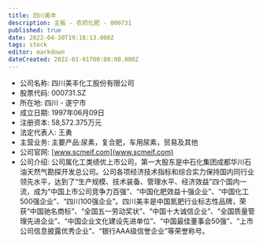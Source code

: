```yaml
---
title: 四川美丰
description: 主板 - 农药化肥 - 000731
published: true
date: 2022-04-30T19:18:13.000Z
tags: stock
editor: markdown
dateCreated: 2022-01-01T00:00:00.000Z
---
```


- 公司名称: 四川美丰化工股份有限公司
- 股票代码: 000731.SZ
- 所在地: 四川 - 遂宁市
- 成立日期: 1997年06月09日
- 注册资本: 58,572.375万元
- 法定代表人: 王勇
- 主营业务: 主要产品:尿素，复合肥，车用尿素，贸易及其他
- 公司官网: [www.scmeif.com](www.scmeif.com)
- 公司介绍: 公司属化工类绩优上市公司，第一大股东是中石化集团成都华川石油天然气勘探开发总公司。公司各项经济技术指标和综合实力保持国内同行业领先水平，达到了“生产规模、技术装备、管理水平、经济效益”四个国内一流，成为“中国上市公司竞争力百强”、“中国化肥效益十强企业”、“中国化工500强企业”、“四川100强企业”。四川美丰是中国氮肥行业标志性品牌，荣获“中国驰名商标”、“全国五一劳动奖状”、“中国十大诚信企业”、“全国质量管理先进企业”、“中国企业文化建设先进单位”、“中国最佳董事会50强”、“上市公司信息披露优秀企业”、“银行AAA级信誉企业”等荣誉称号。


